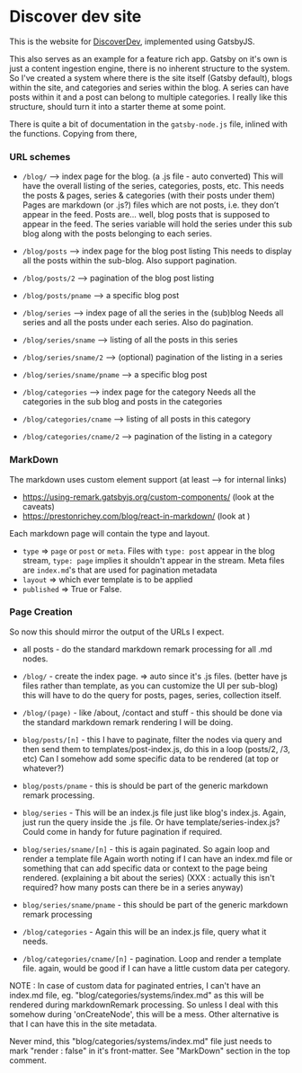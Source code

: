 # Discover dev site

This is the website for [DiscoverDev](https://discoverdev.io), implemented using GatsbyJS.

This also serves as an example for a feature rich app. Gatsby on it's own is just a content ingestion engine, there is no inherent structure to the system. So I've created a system where there is the site itself (Gatsby default), blogs within the site, and categories and series within the blog. A series can have posts within it and a post can belong to multiple categories. I really like this structure, should turn it into a starter theme at some point.

There is quite a bit of documentation in the `gatsby-node.js` file, inlined with the functions. Copying from there,

### URL schemes

 * `/blog/` --> index page for the blog. (a .js file - auto converted)
    This will have the overall listing of the series, categories, posts, etc.
    This needs the posts & pages, series & categories (with their posts under them)
    Pages are markdown (or .js?)  files which are not posts, i.e. they don’t appear in the feed.
    Posts are... well, blog posts that is supposed to appear in the feed.
    The series variable will hold the series under this sub blog along with the posts belonging to each series.


 * `/blog/posts` --> index page for the blog post listing
    This needs to display all the posts within the sub-blog. Also support pagination.
 * `/blog/posts/2` --> pagination of the blog post listing
 * `/blog/posts/pname` --> a specific blog post


 * `/blog/series` --> index page of all the series in the (sub)blog
    Needs all series and all the posts under each series. Also do pagination.
 * `/blog/series/sname` --> listing of all the posts in this series
 * `/blog/series/sname/2` --> (optional) pagination of the listing in a series
 * `/blog/series/sname/pname` --> a specific blog post


 * `/blog/categories` --> index page for the category 
    Needs all the categories in the sub blog and posts in the categories
 * `/blog/categories/cname` --> listing of all posts in this category
 * `/blog/categories/cname/2` --> pagination of the listing in a category


### MarkDown 

The markdown uses custom element support (at least <a> --> <Link> for internal links)
 - https://using-remark.gatsbyjs.org/custom-components/ (look at the caveats)
 - https://prestonrichey.com/blog/react-in-markdown/ (look at <hidden/>)

 Each markdown page will contain the type and layout.
  * `type` => `page` or `post` or `meta`. Files with `type: post` appear in the blog stream, `type: page` implies it shouldn't appear in the stream. Meta files are `index.md`'s that are used for pagination metadata
  * `layout` => which ever template is to be applied
  * `published` => True or False.


### Page Creation

 So now this should mirror the output of the URLs I expect.

 * all posts - do the standard markdown remark processing for all .md nodes.

 * `/blog/` - create the index page. => auto since it's .js files. (better have js
    files rather than template, as you can customize the UI per sub-blog)
    this will have to do the query for posts, pages, series, collection itself.
 * `/blog/(page)` - like /about, /contact and stuff - this should be done via the
    standard markdown remark rendering I will be doing.

 * `blog/posts/[n]` - this I have to paginate, filter the nodes via query and then
    send them to templates/post-index.js, do this in a loop (posts/2, /3, etc)
    Can I somehow add some specific data to be rendered (at top or whatever?)
 * `blog/posts/pname` - this is should be part of the generic markdown remark processing.

 * `blog/series` - This will be an index.js file just like blog's index.js. Again, 
   just run the query inside the .js file. Or have template/series-index.js?
   Could come in handy for future pagination if required.
 * `blog/series/sname/[n]` - this is again paginated. So again loop and render a template file
    Again worth noting if I can have an index.md file or something that can add specific
    data or context to the page being rendered. (explaining a bit about the series)
    (XXX : actually this isn't required? how many posts can there be in a series anyway)
 * `blog/series/sname/pname` - this should be part of the generic markdown remark processing

 * `/blog/categories` - Again this will be an index.js file, query what it needs.
 * `/blog/categories/cname/[n]` - pagination. Loop and render a template file.
    again, would be good if I can have a little custom data per category. 

  NOTE : In case of custom data for paginated entries, I can't have an index.md file,
  eg. "blog/categories/systems/index.md" as this will be rendered during markdownRemark
  processing. So unless I deal with this somehow during 'onCreateNode', this will be a mess.
  Other alternative is that I can have this in the site metadata.

  Never mind, this "blog/categories/systems/index.md" file just needs to mark 
  "render : false" in it's front-matter. See "MarkDown" section in the top comment.
